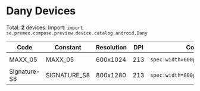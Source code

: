 # Dany Devices

Total: **2** devices. Import: `import se.premex.compose.preview.device.catalog.android.Dany`

| Code | Constant | Resolution | DPI | Compose Spec | Preview Usage |
|------|----------|------------|-----|-------------|---------------|
| MAXX_05 | MAXX_05 | 600x1024 | 213 | `spec:width=600px,height=1024px,dpi=213` | `@Preview(device = Dany.MAXX_05)` |
| Signature-S8 | SIGNATURE_S8 | 800x1280 | 213 | `spec:width=800px,height=1280px,dpi=213` | `@Preview(device = Dany.SIGNATURE_S8)` |

<!-- Generated automatically. Do not edit manually. -->
